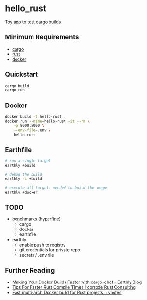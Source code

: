 # hello_rust

Toy app to test cargo builds

## Minimum Requirements

* [cargo](https://doc.rust-lang.org/cargo/getting-started/installation.html)
* [rust](https://www.rust-lang.org/tools/install)
* [docker](https://docs.docker.com/get-docker/)

## Quickstart

```bash
cargo build
cargo run
```

## Docker

```bash
docker build -t hello-rust .
docker run --name=hello-rust -it --rm \
    -p 8000:8000 \
    --env-file=.env \
    hello-rust
```

## Earthfile

```bash
# run a single target
earthly +build

# debug the build
earthly -i +build

# execute all targets needed to build the image
earthly +docker
```

## TODO

* benchmarks ([hyperfine](https://github.com/sharkdp/hyperfine?tab=readme-ov-file#warmup-runs-and-preparation-commands))
  * cargo
  * docker
  * earthfile
* earthly
  * enable push to registry
  * git credentials for private repo
  * secrets / .env file

## Further Reading

* [Making Your Docker Builds Faster with cargo-chef - Earthly Blog](https://earthly.dev/blog/cargo-chef/)
* [Tips For Faster Rust Compile Times | corrode Rust Consulting](https://corrode.dev/blog/tips-for-faster-rust-compile-times/)
* [Fast multi-arch Docker build for Rust projects :: vnotes](https://vnotes.pages.dev/fast-multi-arch-docker-for-rust/)
